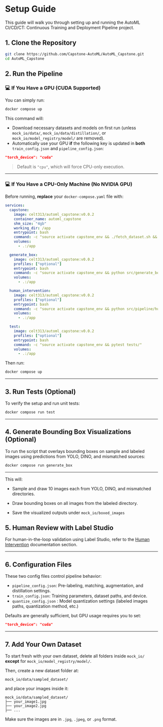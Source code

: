 # Setup Guide

This guide will walk you through setting up and running the AutoML CI/CD/CT: Continuous Training and Deployment Pipeline project.

## 1. Clone the Repository

```bash
git clone https://github.com/Capstone-AutoML/AutoML_Capstone.git
cd AutoML_Capstone
```

## 2. Run the Pipeline

### 💻 If You Have a GPU (CUDA Supported)

You can simply run:

```bash
docker compose up
```

This command will:

* Download necessary datasets and models on first run (unless `mock_io/data/`, `mock_io/data/distillation/`, or `mock_io/model_registry/model/` are removed).
* Automatically use your GPU **if** the following key is updated in **both** `train_config.json` and `pipeline_config.json`:

```json
"torch_device": "cuda"
```

> Default is `"cpu"`, which will force CPU-only execution.

---

### 💻 If You Have a CPU-Only Machine (No NVIDIA GPU)

Before running, **replace** your `docker-compose.yaml` file with:

```yaml
services:
  capstone:
    image: celt313/automl_capstone:v0.0.2
    container_name: automl_capstone
    shm_size: "4gb"
    working_dir: /app
    entrypoint: bash
    command: -c "source activate capstone_env && ./fetch_dataset.sh && python src/main.py"
    volumes:
      - .:/app

  generate_box:
    image: celt313/automl_capstone:v0.0.2
    profiles: ["optional"]
    entrypoint: bash
    command: -c "source activate capstone_env && python src/generate_boxed_images.py"
    volumes:
      - .:/app

  human_intervention:
    image: celt313/automl_capstone:v0.0.2
    profiles: ["optional"]
    entrypoint: bash
    command: -c "source activate capstone_env && python src/pipeline/human_intervention.py"
    volumes:
      - .:/app

  test:
    image: celt313/automl_capstone:v0.0.2
    profiles: ["optional"]
    entrypoint: bash
    command: -c "source activate capstone_env && pytest tests/"
    volumes:
      - .:/app
```

Then run:

```bash
docker compose up
```

---

## 3. Run Tests (Optional)

To verify the setup and run unit tests:

```bash
docker compose run test
```

---

## 4. Generate Bounding Box Visualizations (Optional)

To run the script that overlays bounding boxes on sample and labeled images using predictions from YOLO, DINO, and mismatched sources:

```bash
docker compose run generate_box
```

---
This will:

* Sample and draw 10 images each from YOLO, DINO, and mismatched directories.

* Draw bounding boxes on all images from the labeled directory.

* Save the visualized outputs under `mock_io/boxed_images`

## 5. Human Review with Label Studio

For human-in-the-loop validation using Label Studio, refer to the [Human Intervention](human_in_loop.md) documentation section.

---

## 6. Configuration Files

These two config files control pipeline behavior:

* `pipeline_config.json`: Pre-labeling, matching, augmentation, and distillation settings.
* `train_config.json`: Training parameters, dataset paths, and device.
* `quantize_config.json` : Model quantization settings (labeled images paths, quantization method, etc.)

Defaults are generally sufficient, but GPU usage requires you to set:

```json
"torch_device": "cuda"
```

---

## 7. Add Your Own Dataset

To start fresh with your own dataset, delete all folders inside `mock_io/` **except** for `mock_io/model_registry/model/`.

Then, create a new dataset folder at:

```
mock_io/data/sampled_dataset/
```

and place your images inside it:

```
mock_io/data/sampled_dataset/
├── your_image1.jpg
├── your_image2.jpg
├── ...
```

Make sure the images are in `.jpg`, `.jpeg`, or `.png` format.

